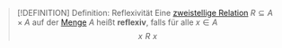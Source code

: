 > [!DEFINITION] Definition: Reflexivität
> Eine [zweistellige Relation](Zweistellige%20Relation.md) $R\subseteq A\times A$ auf der [Menge](../Menge.md) $A$ heißt **reflexiv**, falls für alle $x\in A$
> $$x\,\, R\,\, x$$